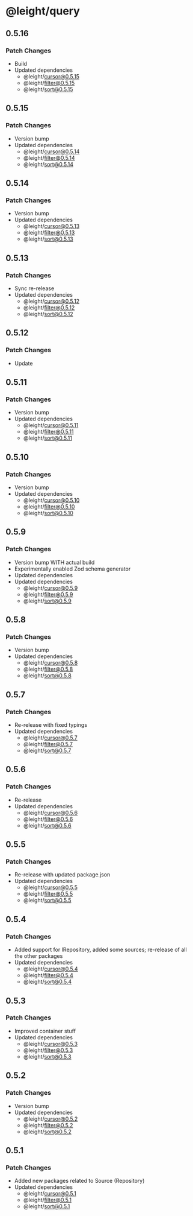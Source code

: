 # @leight/query

## 0.5.16

### Patch Changes

- Build
- Updated dependencies
    - @leight/cursor@0.5.15
    - @leight/filter@0.5.15
    - @leight/sort@0.5.15

## 0.5.15

### Patch Changes

- Version bump
- Updated dependencies
    - @leight/cursor@0.5.14
    - @leight/filter@0.5.14
    - @leight/sort@0.5.14

## 0.5.14

### Patch Changes

- Version bump
- Updated dependencies
    - @leight/cursor@0.5.13
    - @leight/filter@0.5.13
    - @leight/sort@0.5.13

## 0.5.13

### Patch Changes

- Sync re-release
- Updated dependencies
    - @leight/cursor@0.5.12
    - @leight/filter@0.5.12
    - @leight/sort@0.5.12

## 0.5.12

### Patch Changes

- Update

## 0.5.11

### Patch Changes

- Version bump
- Updated dependencies
    - @leight/cursor@0.5.11
    - @leight/filter@0.5.11
    - @leight/sort@0.5.11

## 0.5.10

### Patch Changes

- Version bump
- Updated dependencies
    - @leight/cursor@0.5.10
    - @leight/filter@0.5.10
    - @leight/sort@0.5.10

## 0.5.9

### Patch Changes

- Version bump WITH actual build
- Experimentally enabled Zod schema generator
- Updated dependencies
- Updated dependencies
    - @leight/cursor@0.5.9
    - @leight/filter@0.5.9
    - @leight/sort@0.5.9

## 0.5.8

### Patch Changes

- Version bump
- Updated dependencies
    - @leight/cursor@0.5.8
    - @leight/filter@0.5.8
    - @leight/sort@0.5.8

## 0.5.7

### Patch Changes

- Re-release with fixed typings
- Updated dependencies
    - @leight/cursor@0.5.7
    - @leight/filter@0.5.7
    - @leight/sort@0.5.7

## 0.5.6

### Patch Changes

- Re-release
- Updated dependencies
    - @leight/cursor@0.5.6
    - @leight/filter@0.5.6
    - @leight/sort@0.5.6

## 0.5.5

### Patch Changes

- Re-release with updated package.json
- Updated dependencies
    - @leight/cursor@0.5.5
    - @leight/filter@0.5.5
    - @leight/sort@0.5.5

## 0.5.4

### Patch Changes

- Added support for IRepository, added some sources; re-release of all the other packages
- Updated dependencies
    - @leight/cursor@0.5.4
    - @leight/filter@0.5.4
    - @leight/sort@0.5.4

## 0.5.3

### Patch Changes

- Improved container stuff
- Updated dependencies
    - @leight/cursor@0.5.3
    - @leight/filter@0.5.3
    - @leight/sort@0.5.3

## 0.5.2

### Patch Changes

- Version bump
- Updated dependencies
    - @leight/cursor@0.5.2
    - @leight/filter@0.5.2
    - @leight/sort@0.5.2

## 0.5.1

### Patch Changes

- Added new packages related to Source (Repository)
- Updated dependencies
    - @leight/cursor@0.5.1
    - @leight/filter@0.5.1
    - @leight/sort@0.5.1
